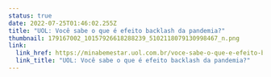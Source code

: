 ```yaml
---
status: true
date: 2022-07-25T01:46:02.255Z
title: "UOL: Você sabe o que é efeito backlash da pandemia?"
thumbnail: 179167002_10157926618288239_5102118079130998467_n.png
link:
  link_href: https://minabemestar.uol.com.br/voce-sabe-o-que-e-efeito-backlash-da-pandemia/#:~:text=Algumas%20pessoas%20t%C3%AAm%20apelidado%20esse%20momento%20de%20%E2%80%9Cbacklash,momentos%20mais%20cr%C3%ADticos%20mexe%20na%20sa%C3%BAde%20mental%20hoje.
  link_title: "UOL: Você sabe o que é efeito backlash da pandemia?"
---
```

